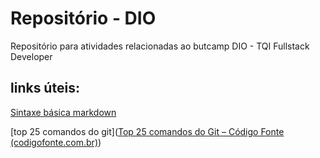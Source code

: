 # Repositório - DIO
Repositório para atividades relacionadas ao butcamp DIO - TQI Fullstack Developer

## links úteis:
[Sintaxe básica markdown](https://www.markdownguide.org/basic-syntax/)

[top 25 comandos do git]([Top 25 comandos do Git – Código Fonte (codigofonte.com.br)](https://www.codigofonte.com.br/artigos/top-25-comandos-do-git))

